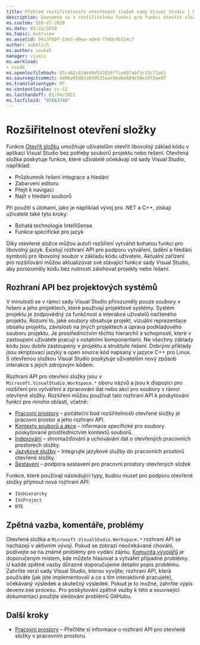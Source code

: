 ```yaml
---
title: Přehled rozšiřitelnosti otevřených složek sady Visual Studio | Microsoft Docs
description: Seznamte se s rozšiřitelnou funkcí pro funkci otevřít složku, která umožňuje uživatelům otevřít základ kódu v aplikaci Visual Studio bez souborů projektu nebo řešení.
ms.custom: SEO-VS-2020
ms.date: 02/21/2018
ms.topic: overview
ms.assetid: 94c3f8bf-1de3-40ea-aded-7f40c4b314c7
author: vukelich
ms.author: svukel
manager: viveis
ms.workload:
- vssdk
ms.openlocfilehash: 81ca62c834e09d542016ffce607abf3c32cf2a61
ms.sourcegitcommit: dd96a95d87a039525aac86abe689c30e2073ae87
ms.translationtype: MT
ms.contentlocale: cs-CZ
ms.lasthandoff: 01/04/2021
ms.locfileid: "97863748"
---
```

# <a name="open-folder-extensibility"></a>Rozšiřitelnost otevření složky

Funkce [Otevřít složku](../ide/develop-code-in-visual-studio-without-projects-or-solutions.md) umožňuje uživatelům otevřít libovolný základ kódu v aplikaci Visual Studio bez potřeby souborů projektu nebo řešení. Otevřená složka poskytuje funkce, které uživatelé očekávají od sady Visual Studio, například:

* Průzkumník řešení integrace a hledání
* Zabarvení editoru
* Přejít k navigaci
* Najít v hledání souborů

Při použití s úlohami, jako je například vývoj pro .NET a C++, získají uživatelé také tyto kroky:

* Bohatá technologie IntelliSense
* Funkce specifické pro jazyk

Díky otevřené složce můžou autoři rozšíření vytvářet bohatou funkci pro libovolný jazyk. Existují rozhraní API pro podporu vytváření, ladění a hledání symbolů pro libovolný soubor v základu kódu uživatele. Aktuální zařízení pro rozšiřování můžou aktualizovat své stávající funkce sady Visual Studio, aby porozuměly kódu bez nutnosti zálohovat projekty nebo řešení.

## <a name="an-api-without-project-systems"></a>Rozhraní API bez projektových systémů

V minulosti se v rámci sady Visual Studio přirozuměly pouze soubory v řešení a jeho projektech, které používají projektové systémy. Systém projektu je zodpovědný za funkčnost a interakce uživatelů načteného projektu. Rozumí to, jaké soubory obsahuje projekt, vizuální reprezentace obsahu projektu, závislosti na jiných projektech a úprava podkladového souboru projektu. Je prostřednictvím těchto hierarchií a schopností, které v zastoupení uživatele pracují s ostatními komponentami. Ne všechny základy kódu jsou dobře zastoupeny v projektu a struktuře řešení. Dobrými příklady jsou skriptovací jazyky a open source kód napsaný v jazyce C++ pro Linux. S otevřenou složkou Visual Studio poskytuje uživatelům nový způsob interakce s jejich zdrojovým kódem.

Rozhraní API pro otevření složky jsou v `Microsoft.VisualStudio.Workspace.*` oboru názvů a jsou k dispozici pro rozšíření pro vytváření a zpracování dat nebo akcí pro soubory v rámci otevřené složky. Rozšíření můžou používat tato rozhraní API k poskytování funkcí pro mnoho oblastí, včetně:

- [Pracovní prostory](workspaces.md) – počáteční bod rozšiřitelnosti otevřené složky je pracovní prostor a jeho rozhraní API.
- [Kontexty souborů a akce](workspace-file-contexts.md) – informace specifické pro soubory poskytované prostřednictvím kontextů souborů.
- [Indexování](workspace-indexing.md) – shromažďování a uchovávání dat o otevřených pracovních prostorech složky.
- [Jazykové služby](workspace-language-services.md) – Integrujte jazykové služby do pracovních prostorů otevřené složky.
- [Sestavení](workspace-build.md) – podpora sestavení pro pracovní prostory otevřených složek

Funkce, které používají následující typy, budou muset pro podporu otevřené složky přijmout nová rozhraní API:

- `IVsHierarchy`
- `IVsProject`
- `DTE`

## <a name="feedback-comments-issues"></a>Zpětná vazba, komentáře, problémy

Otevřená složka a `Microsoft.VisualStudio.Workspace.*` rozhraní API se nacházejí v aktivním vývoji. Pokud se zobrazí neočekávané chování, podívejte se na známé problémy pro vydání zájmu. [Komunita vývojářů](https://aka.ms/feedback/suggest?space=8) je doporučeným místem, kde můžete hlasovat a vytvářet případné problémy. U každé zpětné vazby důrazně doporučujeme detailní popis problému. Zahrňte verzi sady Visual Studio, kterou vyvíjíte, rozhraní API, která používáte (jak jste implementovali a co s tím interaktivně pracujete), očekávaný výsledek a skutečný výsledek. Pokud je to možné, zahrňte výpis devenv.exe procesu. Pro poskytování zpětné vazby k této a související dokumentaci použijte sledování problémů GitHubu.

## <a name="next-steps"></a>Další kroky

* [Pracovní prostory](workspaces.md) – Přečtěte si informace o rozhraní API pro otevřené složky v pracovním prostoru.